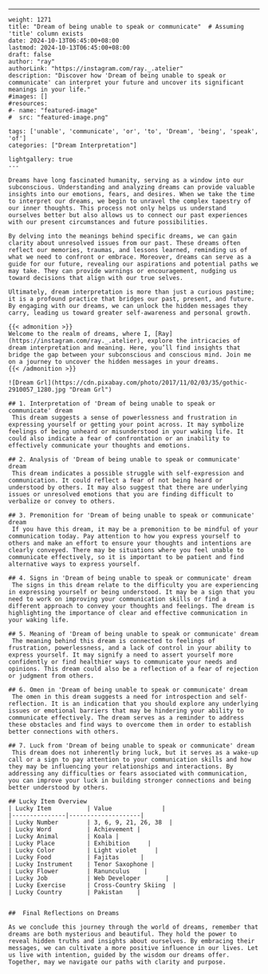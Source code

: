 ---
    weight: 1271
    title: "Dream of being unable to speak or communicate"  # Assuming 'title' column exists
    date: 2024-10-13T06:45:00+08:00
    lastmod: 2024-10-13T06:45:00+08:00
    draft: false
    author: "ray"
    authorLink: "https://instagram.com/ray._.atelier"
    description: "Discover how 'Dream of being unable to speak or communicate' can interpret your future and uncover its significant meanings in your life."
    #images: []
    #resources:
    #- name: "featured-image"
    #  src: "featured-image.png"
    
    tags: ['unable', 'communicate', 'or', 'to', 'Dream', 'being', 'speak', 'of']
    categories: ["Dream Interpretation"]
    
    lightgallery: true
    ---
    
    Dreams have long fascinated humanity, serving as a window into our subconscious. Understanding and analyzing dreams can provide valuable insights into our emotions, fears, and desires. When we take the time to interpret our dreams, we begin to unravel the complex tapestry of our inner thoughts. This process not only helps us understand ourselves better but also allows us to connect our past experiences with our present circumstances and future possibilities.
    
    By delving into the meanings behind specific dreams, we can gain clarity about unresolved issues from our past. These dreams often reflect our memories, traumas, and lessons learned, reminding us of what we need to confront or embrace. Moreover, dreams can serve as a guide for our future, revealing our aspirations and potential paths we may take. They can provide warnings or encouragement, nudging us toward decisions that align with our true selves.
    
    Ultimately, dream interpretation is more than just a curious pastime; it is a profound practice that bridges our past, present, and future. By engaging with our dreams, we can unlock the hidden messages they carry, leading us toward greater self-awareness and personal growth.
    
    {{< admonition >}}
    Welcome to the realm of dreams, where I, [Ray](https://instagram.com/ray._.atelier), explore the intricacies of dream interpretation and meaning. Here, you’ll find insights that bridge the gap between your subconscious and conscious mind. Join me on a journey to uncover the hidden messages in your dreams.
    {{< /admonition >}}
    
    ![Dream Grl](https://cdn.pixabay.com/photo/2017/11/02/03/35/gothic-2910057_1280.jpg "Dream Grl")
    
    ## 1. Interpretation of 'Dream of being unable to speak or communicate' dream
     This dream suggests a sense of powerlessness and frustration in expressing yourself or getting your point across. It may symbolize feelings of being unheard or misunderstood in your waking life. It could also indicate a fear of confrontation or an inability to effectively communicate your thoughts and emotions.
    
    ## 2. Analysis of 'Dream of being unable to speak or communicate' dream
     This dream indicates a possible struggle with self-expression and communication. It could reflect a fear of not being heard or understood by others. It may also suggest that there are underlying issues or unresolved emotions that you are finding difficult to verbalize or convey to others.
    
    ## 3. Premonition for 'Dream of being unable to speak or communicate' dream
     If you have this dream, it may be a premonition to be mindful of your communication today. Pay attention to how you express yourself to others and make an effort to ensure your thoughts and intentions are clearly conveyed. There may be situations where you feel unable to communicate effectively, so it is important to be patient and find alternative ways to express yourself.
    
    ## 4. Signs in 'Dream of being unable to speak or communicate' dream
     The signs in this dream relate to the difficulty you are experiencing in expressing yourself or being understood. It may be a sign that you need to work on improving your communication skills or find a different approach to convey your thoughts and feelings. The dream is highlighting the importance of clear and effective communication in your waking life.
    
    ## 5. Meaning of 'Dream of being unable to speak or communicate' dream
     The meaning behind this dream is connected to feelings of frustration, powerlessness, and a lack of control in your ability to express yourself. It may signify a need to assert yourself more confidently or find healthier ways to communicate your needs and opinions. This dream could also be a reflection of a fear of rejection or judgment from others.
    
    ## 6. Omen in 'Dream of being unable to speak or communicate' dream
     The omen in this dream suggests a need for introspection and self-reflection. It is an indication that you should explore any underlying issues or emotional barriers that may be hindering your ability to communicate effectively. The dream serves as a reminder to address these obstacles and find ways to overcome them in order to establish better connections with others.
    
    ## 7. Luck from 'Dream of being unable to speak or communicate' dream
     This dream does not inherently bring luck, but it serves as a wake-up call or a sign to pay attention to your communication skills and how they may be influencing your relationships and interactions. By addressing any difficulties or fears associated with communication, you can improve your luck in building stronger connections and being better understood by others.
    
    ## Lucky Item Overview
    | Lucky Item          | Value              |
    |---------------|--------------------|
    | Lucky Number        | 3, 6, 9, 21, 26, 38  |
    | Lucky Word          | Achievement |
    | Lucky Animal        | Koala |
    | Lucky Place         | Exhibition     |
    | Lucky Color         | Light violet     |
    | Lucky Food          | Fajitas      |
    | Lucky Instrument    | Tenor Saxophone |
    | Lucky Flower        | Ranunculus    |
    | Lucky Job           | Web Developer       |
    | Lucky Exercise      | Cross-Country Skiing  |
    | Lucky Country       | Pakistan    |
    
    
    ##  Final Reflections on Dreams
    
    As we conclude this journey through the world of dreams, remember that dreams are both mysterious and beautiful. They hold the power to reveal hidden truths and insights about ourselves. By embracing their messages, we can cultivate a more positive influence in our lives. Let us live with intention, guided by the wisdom our dreams offer. Together, may we navigate our paths with clarity and purpose.
    